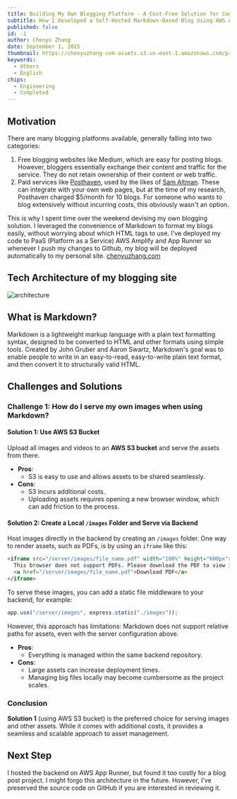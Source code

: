```yaml
---
title: Building My Own Blogging Platform - A Cost-Free Solution for Content Ownership and Control
subtitle: How I Developed a Self-Hosted Markdown-Based Blog Using AWS Amplify for Seamless Deployment
published: false
id: -1
author: Chenyu Zhang
date: September 1, 2015
thumbnail: https://chenyuzhang-com-assets.s3.us-east-1.amazonaws.com/project-personal-blog/krRIrYPMK.png
keywords:
  - Others
  - English
chips:
  - Engineering
  - Completed
---
```


## Motivation

There are many blogging platforms available, generally falling into two categories:

1. Free blogging websites like Medium, which are easy for posting blogs. However, bloggers essentially exchange their content and traffic for the service. They do not retain ownership of their content or web traffic.
2. Paid services like [Posthaven](https://posthaven.com/), used by the likes of [Sam Altman](https://blog.samaltman.com/). These can integrate with your own web pages, but at the time of my research, Posthaven charged $5/month for 10 blogs. For someone who wants to blog extensively without incurring costs, this obviously wasn't an option.

This is why I spent time over the weekend devising my own blogging solution. I leveraged the convenience of Markdown to format my blogs easily, without worrying about which HTML tags to use. I've deployed my code to PaaS (Platform as a Service) AWS Amplify and App Runner so whenever I push my changes to Github, my blog will be deployed automatically to my personal site. [chenyuzhang.com](http://chenyuzhang.com/)

## Tech Architecture of my blogging site

![architecture](https://chenyuzhang-com-assets.s3.amazonaws.com/personal-blog-architecture.jpg "Blog Architecture")

## What is Markdown?

Markdown is a lightweight markup language with a plain text formatting syntax, designed to be converted to HTML and other formats using simple tools. Created by John Gruber and Aaron Swartz, Markdown's goal was to enable people to write in an easy-to-read, easy-to-write plain text format, and then convert it to structurally valid HTML.

## Challenges and Solutions

### Challenge 1: How do I serve my own images when using Markdown?

#### Solution 1: Use AWS S3 Bucket

Upload all images and videos to an **AWS S3 bucket** and serve the assets from there.

- **Pros**:
  - S3 is easy to use and allows assets to be shared seamlessly.
- **Cons**:
  - S3 incurs additional costs.
  - Uploading assets requires opening a new browser window, which can add friction to the process.

#### Solution 2: Create a Local `/images` Folder and Serve via Backend

Host images directly in the backend by creating an `/images` folder. One way to render assets, such as PDFs, is by using an `iframe` like this:

```html
<iframe src="/server/images/file_name.pdf" width="100%" height="600px">
  This browser does not support PDFs. Please download the PDF to view it:
  <a href="/server/images/file_name.pdf">Download PDF</a>
</iframe>
```

To serve these images, you can add a static file middleware to your backend, for example:

```javascript
app.use("/server/images", express.static("./images"));
```

However, this approach has limitations: Markdown does not support relative paths for assets, even with the server configuration above.

- **Pros**:
  - Everything is managed within the same backend repository.
- **Cons**:
  - Large assets can increase deployment times.
  - Managing big files locally may become cumbersome as the project scales.

### Conclusion

**Solution 1** (using AWS S3 bucket) is the preferred choice for serving images and other assets. While it comes with additional costs, it provides a seamless and scalable approach to asset management.

## Next Step

I hosted the backend on AWS App Runner, but found it too costly for a blog post project. I might forgo this architecture in the future. However, I’ve preserved the source code on GitHub if you are interested in reviewing it.
